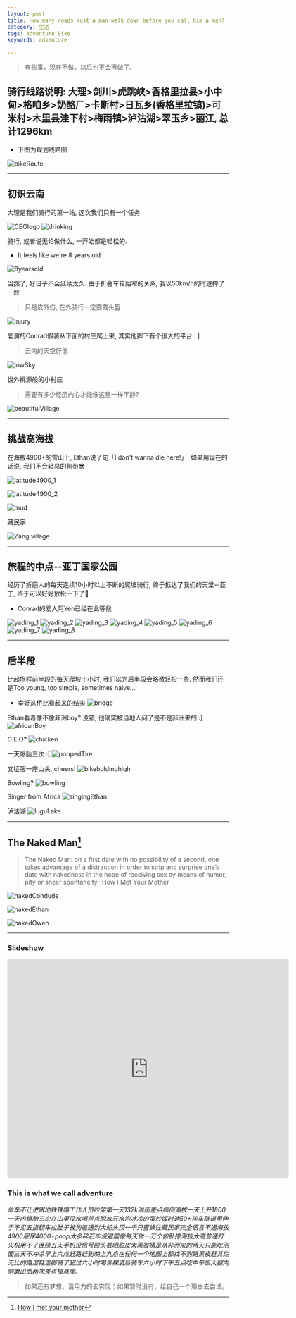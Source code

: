 ```yaml
---
layout: post
title: How many roads must a man walk down before you call him a man?
category: 生活
tags: Adventure Bike
keywords: adventure

---
```


> 有些事，现在不做，以后也不会再做了。

## 骑行线路说明: 大理>剑川>虎跳峡>香格里拉县>小中甸>格咱乡>奶酪厂>卡斯村>日瓦乡(香格里拉镇)>可米村>木里县洼下村>梅雨镇>泸沽湖>翠玉乡>丽江, 总计1296km

- 下图为规划线路图

![bikeRoute](http://ws2.sinaimg.cn/large/007ozevdgy1fwx31g4qsdj30nw0n1wlt.jpg)

---

## 初识云南
大理是我们骑行的第一站, 这次我们只有一个任务

![CEOlogo](http://ws3.sinaimg.cn/large/007ozevdgy1fwx32wdwc0j30zk0qomzf.jpg)
![drinking](http://ws3.sinaimg.cn/large/007ozevdgy1fwx3365lehj30zk0zkaec.jpg)

骑行, 或者说无论做什么, 一开始都是轻松的.

- It feels like we're 8 years old

![8yearsold](http://wx2.sinaimg.cn/large/007ozevdgy1fwx33fn6otj30zk0qok10.jpg)

当然了, 好日子不会延续太久. 由于折叠车轮胎窄的关系, 我以50km/h的时速摔了一跤

> 只是皮外伤, 在外骑行一定要戴头盔

![injury](http://ws3.sinaimg.cn/large/007ozevdgy1fwx33n6fw5j30qo0zkaev.jpg)

爱演的Conrad假装从下面的村庄爬上来, 其实他脚下有个很大的平台 : ]

> 云南的天空好低

![lowSky](http://ws2.sinaimg.cn/large/007ozevdgy1fwx34a5ylgj30qo0pmjv1.jpg)

世外桃源般的小村庄

> 需要有多少经历内心才能像这里一样平静?

![beautifulVillage](http://wx3.sinaimg.cn/large/007ozevdgy1fwx34i48cyj30zk0zkqbn.jpg)


---

## 挑战高海拔

在海拔4900+的雪山上, Ethan说了句「I don't wanna die here!」. 如果用现在的话说, 我们不会轻易的狗带😎

![latitude4900_1](http://wx4.sinaimg.cn/large/007ozevdgy1fwx34qdb9pj30qo0zkwkr.jpg)

![latitude4900_2](http://wx3.sinaimg.cn/large/007ozevdgy1fwx34wkn38j30qo0zkgto.jpg)

![mud](http://ws1.sinaimg.cn/large/007ozevdgy1fwx353ovb3j30qo0zkwmf.jpg)

藏民家

![Zang village](http://wx3.sinaimg.cn/large/007ozevdgy1fwx35p7cq7j30sg0lcn41.jpg)


---

## 旅程的中点--亚丁国家公园

经历了折磨人的每天连续10小时以上不断的爬坡骑行, 终于抵达了我们的天堂--亚丁, 终于可以好好放松一下了🤠

- Conrad的爱人阿Yen已经在此等候

![yading_1](http://wx4.sinaimg.cn/large/007ozevdgy1fwx3620odoj30zk0qowm4.jpg)
![yading_2](http://wx3.sinaimg.cn/large/007ozevdgy1fwx367iqiij30zk0qo49q.jpg)
![yading_3](http://ws3.sinaimg.cn/large/007ozevdgy1fwx36d3fv1j30zk0qoqb2.jpg)
![yading_4](http://ws4.sinaimg.cn/large/007ozevdgy1fwx36iq0iyj30zk0qo7bx.jpg)
![yading_5](http://wx4.sinaimg.cn/large/007ozevdgy1fwx36okinkj30zk0qo4as.jpg)
![yading_6](http://ws4.sinaimg.cn/large/007ozevdgy1fwx36u2qj1j30zk0qoqfc.jpg)
![yading_7](http://ws4.sinaimg.cn/large/007ozevdgy1fwx3725t2hj30zk0qogv2.jpg)
![yading_8](http://wx2.sinaimg.cn/large/007ozevdgy1fwx378jo44j30zk0jagtk.jpg)

---

## 后半段

比起旅程前半段的每天爬坡十小时, 我们以为后半段会略微轻松一些. 然而我们还是Too young, too simple, sometimes naive...

- 幸好这桥比看起来的结实
![bridge](http://wx1.sinaimg.cn/large/007ozevdgy1fwx37gygp7j30qo0zk4d5.jpg)

Ethan看着像不像非洲boy? 没错, 他确实被当地人问了是不是非洲来的 :]
![africanBoy](http://wx3.sinaimg.cn/large/007ozevdgy1fwx37oee3dj30qo0zkk13.jpg)

C.E.O?
![chicken](http://wx2.sinaimg.cn/large/007ozevdgy1fwx37ylnl9j30zk0ys4cv.jpg)

一天爆胎三次 :[
![poppedTire](http://ws3.sinaimg.cn/large/007ozevdgy1fwx385q9q7j30o00o0wkg.jpg)

又征服一座山头, cheers!
![bikeholdinghigh](http://wx2.sinaimg.cn/large/007ozevdgy1fwx38d9dfhj30zk0s0n9a.jpg)

Bowling?
![bowling](http://wx1.sinaimg.cn/large/007ozevdgy1fwx392esjcj30qo0zkqct.jpg)

Singer from Africa
![singingEthan](http://wx1.sinaimg.cn/large/007ozevdgy1fwx39bafpgj30qo0zk11a.jpg)

泸沽湖
![luguLake](http://wx1.sinaimg.cn/large/007ozevdgy1fwx39kcfsnj31nz0qogs9.jpg)

---

## The Naked Man[^HIMYM]

[^HIMYM]: [How I met your mother](http://baike.baidu.com/link?url=NifG5w2ZA7HVbtA8pvIcV-UsQAb8wwJ9S1OBb4T-KSrglF5ZWlVK8pH9OCgKcrhyWH9HbzM6bc_WPSM3Y9EUqWphHQIDLc2LgXeYWUiQ0lYe5BZ4R9q_IAeXp_iFtdAg4TsNk8QCQvyLNRxEVuI1zeI-dQ4IjjMr9rNQ1_sqi9BWuiHwXTUymOcbzE-GZ1nI-jxkNgTYEw-hVWxwvWTLga8livZHKLt6tySCnhsCwM3)

> The Naked Man: on a first date with no possibility of a second, one takes advantage of a distraction in order to strip and surprise one’s date with nakedness in the hope of receiving sex by means of humor, pity or sheer spontaneity.–How I Met Your Mother

![nakedCondude](http://ws2.sinaimg.cn/large/007ozevdgy1fwx3ad7e93j30qo0k0jwm.jpg)

![nakedEthan](http://wx4.sinaimg.cn/large/007ozevdgy1fwx3a5zrw9j30qo0zkafk.jpg)

![nakedOwen](http://wx2.sinaimg.cn/large/007ozevdgy1fwx3aj5oclj30qo0zk463.jpg)

---

### Slideshow

<iframe frameborder="0" width="640" height="498" src="https://v.qq.com/iframe/player.html?vid=n0391ntdpx1&tiny=0&auto=0" allowfullscreen></iframe>

### This is what we call adventure

_单车不让进跟地铁铁路工作人员吵架第一天132k淋雨差点病倒海拔一天上升1800一天内爆胎三次在山里没水喝差点脱水开水泡冰冷的蛋炒饭时速50+摔车隧道里伸手不见五指翻车拉肚子被狗追遇到大蛇头顶一千只蜜蜂住藏民家完全语言不通海拔4900尿尿4000+poop太多碎石车没避震像每天做一万个俯卧撑海拔太高普通打火机用不了连续五天手机没信号额头被晒脱皮太黑被猜是从非洲来的两天只能吃泡面三天不冲凉早上六点赶路赶到晚上九点在任何一个地图上都找不到路黑夜赶其烂无比的路湿鞋湿脚骑了超过六小时喝青稞酒后骑车六小时下午五点吃中午饭大腿内侧磨出血两次差点掉悬崖。_

> 如果还有梦想，请用力的去实现；如果暂时没有，给自己一个理由去尝试。
